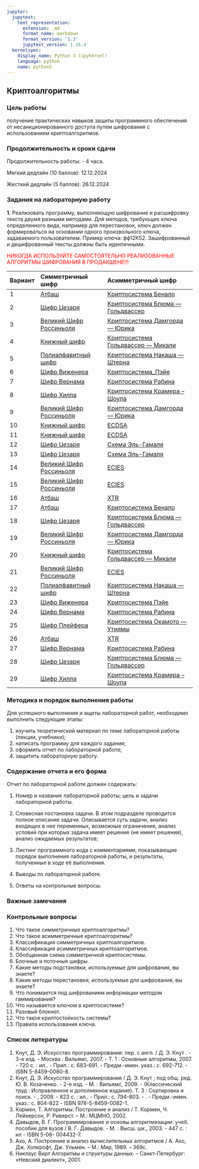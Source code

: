 ```yaml
---
jupyter:
  jupytext:
    text_representation:
      extension: .md
      format_name: markdown
      format_version: '1.3'
      jupytext_version: 1.16.4
  kernelspec:
    display_name: Python 3 (ipykernel)
    language: python
    name: python3
---
```


## Криптоалгоритмы

<!-- #region -->
### Цель работы

получение практических навыков защиты программного обеспечения от несанкционированного доступа путем шифрования с использованием криптоалгоритмов.


### Продолжительность и сроки сдачи

Продолжительность работы: - 4 часа.

Мягкий дедлайн (10 баллов): 12.12.2024

Жесткий дедлайн (5 баллов): 26.12.2024
<!-- #endregion -->

### Задания на лабораторную работу


**1.** Реализовать программу, выполняющую шифрование и расшифровку текста двумя разными методами. Для методов, требующих ключа определенного вида, например для перестановок, ключ должен формироваться на основании одного произвольного ключа, задаваемого пользователем. Пример ключа: фф12К52. Зашифрованный и дешифрованный тексты должны быть идентичными.

<span style='color:red'>НИКОГДА ИСПОЛЬЗУЙТЕ САМОСТОЯТЕЛЬНО РЕАЛИЗОВАННЫЕ АЛГОРИТМЫ ШИФРОВАНИЯ В ПРОДАКШЕНЕ!!!</span>

|Вариант|Симметричный шифр| Асимметричный шифр|
|:---|:---|:---|
|1|[Атбаш](https://ru.wikipedia.org/wiki/Атбаш)|[Криптосистема Бенало](https://ru.wikipedia.org/wiki/Криптосистема_Бенало)|
|2|[Шифр Цезаря](https://ru.wikipedia.org/wiki/Шифр_Цезаря)|[Криптосистема Блюма — Гольдвассер](https://ru.wikipedia.org/wiki/Криптосистема_Блюма_—_Гольдвассер)|
|3|[Великий Шифр Россиньоля](https://ru.wikipedia.org/wiki/Великий_Шифр)|[Криптосистема Дамгорда — Юрика](https://ru.wikipedia.org/wiki/Криптосистема_Дамгорда_—_Юрика)|
|4|[Книжный шифр](https://ru.wikipedia.org/wiki/Книжный_шифр)|[Криптосистема Гольдвассер — Микали](https://ru.wikipedia.org/wiki/Криптосистема_Гольдвассер_—_Микали)|
|5|[Полиалфавитный шифр](https://ru.wikipedia.org/wiki/Полиалфавитный_шифр)|[Криптосистема Накаша — Штерна](https://ru.wikipedia.org/wiki/Криптосистема_Накаша_—_Штерна)|
|6|[Шифр Виженера](https://ru.wikipedia.org/wiki/Шифр_Виженера)|[Криптосистема_Пэйе](https://ru.wikipedia.org/wiki/Криптосистема_Пэйе)|
|7|[Шифр Вернама](https://ru.wikipedia.org/wiki/Шифр_Вернама)|[Криптосистема Рабина](https://ru.wikipedia.org/wiki/Криптосистема_Рабина)|
|8|[Шифр Хилла](https://ru.wikipedia.org/wiki/Шифр_Хилла)|[Криптосистема Крамера – Шоупа](https://ru.wikipedia.org/wiki/Криптосистема_Крамера_–_Шоупа)|
|9|[Великий Шифр Россиньоля](https://ru.wikipedia.org/wiki/Великий_Шифр)|[Криптосистема Дамгорда — Юрика](https://ru.wikipedia.org/wiki/Криптосистема_Дамгорда_—_Юрика)|
|10|[Книжный шифр](https://ru.wikipedia.org/wiki/Книжный_шифр)|[ECDSA](https://ru.wikipedia.org/wiki/ECDSA)|
|11|[Книжный шифр](https://ru.wikipedia.org/wiki/Книжный_шифр)|[ECDSA](https://ru.wikipedia.org/wiki/ECDSA)|
|12|[Шифр Цезаря](https://ru.wikipedia.org/wiki/Шифр_Цезаря)|[Схема Эль-Гамаля](https://ru.wikipedia.org/wiki/Схема_Эль-Гамаля)|
|13|[Шифр Цезаря](https://ru.wikipedia.org/wiki/Шифр_Цезаря)|[Схема Эль-Гамаля](https://ru.wikipedia.org/wiki/Схема_Эль-Гамаля)|
|14|[Великий Шифр Россиньоля](https://ru.wikipedia.org/wiki/Великий_Шифр)|[ECIES](https://ru.wikipedia.org/wiki/ECIES)|
|15|[Великий Шифр Россиньоля](https://ru.wikipedia.org/wiki/Великий_Шифр)|[ECIES](https://ru.wikipedia.org/wiki/ECIES)|
|16|[Атбаш](https://ru.wikipedia.org/wiki/Атбаш)|[XTR](https://ru.wikipedia.org/wiki/XTR_(алгоритм))|
|17|[Атбаш](https://ru.wikipedia.org/wiki/Атбаш)|[Криптосистема Бенало](https://ru.wikipedia.org/wiki/Криптосистема_Бенало)|
|18|[Шифр Цезаря](https://ru.wikipedia.org/wiki/Шифр_Цезаря)|[Криптосистема Блюма — Гольдвассер](https://ru.wikipedia.org/wiki/Криптосистема_Блюма_—_Гольдвассер)|
|19|[Великий Шифр Россиньоля](https://ru.wikipedia.org/wiki/Великий_Шифр)|[Криптосистема Дамгорда — Юрика](https://ru.wikipedia.org/wiki/Криптосистема_Дамгорда_—_Юрика)|
|20|[Книжный шифр](https://ru.wikipedia.org/wiki/Книжный_шифр)|[Криптосистема Гольдвассер — Микали](https://ru.wikipedia.org/wiki/Криптосистема_Гольдвассер_—_Микали)|
|21|[Великий Шифр Россиньоля](https://ru.wikipedia.org/wiki/Великий_Шифр)|[ECIES](https://ru.wikipedia.org/wiki/ECIES)|
|22|[Полиалфавитный шифр](https://ru.wikipedia.org/wiki/Полиалфавитный_шифр)|[Криптосистема Накаша — Штерна](https://ru.wikipedia.org/wiki/Криптосистема_Накаша_—_Штерна)|
|23|[Шифр Виженера](https://ru.wikipedia.org/wiki/Шифр_Виженера)|[Криптосистема Пэйе](https://ru.wikipedia.org/wiki/Криптосистема_Пэйе)|
|24|[Шифр Вернама](https://ru.wikipedia.org/wiki/Шифр_Вернама)|[Криптосистема Рабина](https://ru.wikipedia.org/wiki/Криптосистема_Рабина)|
|25|[Шифр Плейфера](https://ru.wikipedia.org/wiki/Шифр_Плейфера)|[Криптосистема Окамото — Утиямы](https://ru.wikipedia.org/wiki/Криптосистема_Окамото_—_Утиямы)|
|26|[Атбаш](https://ru.wikipedia.org/wiki/Атбаш)|[XTR](https://ru.wikipedia.org/wiki/XTR_(алгоритм))|
|27|[Шифр Вернама](https://ru.wikipedia.org/wiki/Шифр_Вернама)|[Криптосистема Рабина](https://ru.wikipedia.org/wiki/Криптосистема_Рабина)|
|28|[Шифр Цезаря](https://ru.wikipedia.org/wiki/Шифр_Цезаря)|[Криптосистема Блюма — Гольдвассер](https://ru.wikipedia.org/wiki/Криптосистема_Блюма_—_Гольдвассер)|
|29|[Шифр Хилла](https://ru.wikipedia.org/wiki/Шифр_Хилла)|[Криптосистема Крамера – Шоупа](https://ru.wikipedia.org/wiki/Криптосистема_Крамера_–_Шоупа)|


### Методика и порядок выполнения работы

Для успешного выполнения и ащиты лабораторной работ, необходимо выполнить следующие этапы:

1. изучить теоретический материал по теме лабораторной работы (лекции, учебники);
2. написать программу для каждого задания;
3. оформить отчет по лабораторной работе;
4. защитить лабораторную работу.


### Содержание отчета и его форма

Отчет по лабораторной работе должен содержать:

1. Номер и название лабораторной работы; цель и задачи лабораторной работы.

2.  Словесная постановка задачи.
    В этом подразделе проводится полное описание задачи.
    Описывается суть задачи, анализ входящих в нее переменных, возможные ограничения, анализ условий
    при которых задача имеет решение (не имеет решения), анализ ожидаемых результатов;

3.  Листинг программного кода с комментариями, показывающие порядок выполнения лабораторной работы, и результаты, полученные в ходе её выполнения.

4. Выводы по лабораторной работе.

5. Ответы на контрольные вопросы.


### Важные замечания


<!-- #region jp-MarkdownHeadingCollapsed=true -->
### Контрольные вопросы

1. Что такое симметричные криптоалгоритмы?
2. Что такое асимметричные криптоалгоритмы?
3. Классификация симметричных криптоалгоритмов.
4. Классификация асимметричных криптоалгоритмов.
5. Обобщенная схема симметричной криптосистемы.
6. Блочные и поточные шифры.
7. Какие методы подстановки, используемые для шифрования, вы знаете?
8. Какие методы перестановки, используемые для шифрования, вы знаете?
9. Что понимается под шифрованием информации методом гаммирования?
10. Что называется ключом в криптосистеме?
11. Разовый блокнот.
12. Что такое криптостойкость системы?
13. Правила использования ключа.
<!-- #endregion -->

### Список литературы

1. Кнут, Д. Э. Искусство программирования: пер. с англ. / Д. Э. Кнут . - 3-е изд. - Москва : Вильямс, 2007. - Т. 1 : Основные алгоритмы, 2007. - 720 с. : ил.. - Прил.: с. 683-691. - Предм.-имен. указ.: с. 692-712. - ISBN 5-8459-0080-8.
2. Кнут, Д. Э. Искусство программирования / Д. Э. Кнут ; под общ. ред. Ю. В. Козаченко. - 2-е изд. - М. : Вильямс, 2009. - (Классический труд : Исправленное и дополненное издание). Т. 3 : Сортировка и поиск. - , 2009. - 823 с. : ил.. - Прил.: с. 794-803. - . - Предм.-имен. указ.: с. 804-822 - ISBN 978-5-8459-0082-1.
3. Кормен, Т. Алгоритмы: Построение и анализ / Т. Кормен, Ч. Лейхерсон, Р. Риверст. – М.: МЦМНО, 2002.
4. Давыдов, В. Г.  Программирование и основы алгоритмизации: учеб.
пособие для вузов / В. Г. Давыдов. - М. : Высш. шк., 2003. - 447 с. : ил - ISBN 5-06-
004432-7.
5. Ахо, А. Построение и анализ вычислительных алгоритмов / А. Ахо, Дж. Хопкрофт, Дж. Ульмен. – М.: Мир, 1989. – 369с.
6. Никлаус Вирт Алгоритмы и структуры данных. – Санкт-Петербург: «Невский диалект», 2001.

```python

```
